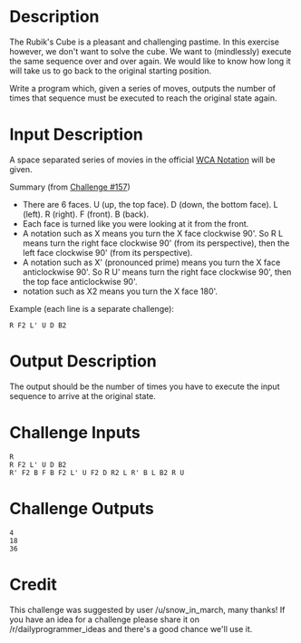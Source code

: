# Description

The Rubik's Cube is a pleasant and challenging pastime. In this exercise however, we don't want to solve the cube. We want to (mindlessly) execute the same sequence over and over again. We would like to know how long it will take us to go back to the original starting position.

Write a program which, given a series of moves, outputs the number of times that sequence must be executed to reach the original state again.

# Input Description 

A space separated series of movies in the official [WCA Notation](https://www.worldcubeassociation.org/regulations/#article-12-notation) will be given.

Summary (from [Challenge #157](https://www.reddit.com/r/dailyprogrammer/comments/22k8hu/492014_challenge_157_intermediate_puzzle_cube/?st=j8kfmdyb&sh=9f0157fe))
* There are 6 faces. U (up, the top face). D (down, the bottom face). L (left). R (right). F (front). B (back).
* Each face is turned like you were looking at it from the front.
* A notation such as X means you turn the X face clockwise 90'. So R L means turn the right face clockwise 90' (from its perspective), then the left face clockwise 90' (from its perspective).
* A notation such as X' (pronounced prime) means you turn the X face anticlockwise 90'. So R U' means turn the right face clockwise 90', then the top face anticlockwise 90'.
* notation such as X2 means you turn the X face 180'.

Example (each line is a separate challenge):

    R F2 L' U D B2

# Output Description 

The output should be the number of times you have to execute the input sequence to arrive at the original state.

# Challenge Inputs

    R
    R F2 L' U D B2
    R' F2 B F B F2 L' U F2 D R2 L R' B L B2 R U

# Challenge Outputs

    4
    18
    36

                
# Credit

This challenge was suggested by user /u/snow_in_march, many thanks! If you have an idea for a challenge please share it on /r/dailyprogrammer_ideas and there's a good chance we'll use it. 